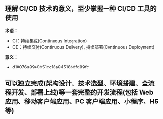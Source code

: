 ## 理解 CI/CD 技术的意义，至少掌握一种 CI/CD 工具的使用

**术语：**
+ CI：持续集成(Continuous Integration)
+ CD：持续交付(Continuous Delivery), 持续部署(Continuous Deployment)

**意义：**
+ d18076a89e0b51cc16a84516bdfd89fc


## 可以独立完成(架构设计、技术选型、环境搭建、全流程开发、部署上线)等一套完整的开发流程(包括 Web 应用、移动客户端应用、PC 客户端应用、小程序、H5 等)